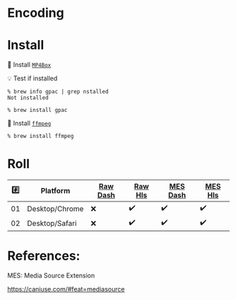# Encoding 

# Install

:pushpin: Install [`MP4Box`](https://formulae.brew.sh/formula/gpac)

:bulb: Test if installed

```
% brew info gpac | grep nstalled 
Not installed
```

```
% brew install gpac
```

:pushpin: Install [`ffmpeg`](https://formulae.brew.sh/formula/ffmpeg)

```
% brew install ffmpeg
```



# Roll


|:hash:| Platform        | [Raw Dash](scripts/raw-dash.html) | [Raw Hls](scripts/raw-hls.html) | [MES Dash](scripts/mes-dash.html)| [MES Hls](scripts/mes-hls.html) |
|------|-----------------|-----------------------------------|---------------------------------|----------------------------------------|---------------------------------|
| 01   | Desktop/Chrome  | :x:                               | :heavy_check_mark:              | :heavy_check_mark: | :heavy_check_mark: |
| 02   | Desktop/Safari  | :x:                | :heavy_check_mark:                    | :heavy_check_mark: | :heavy_check_mark: |

# References:

MES: Media Source Extension

https://caniuse.com/#feat=mediasource
